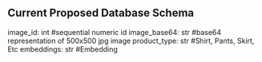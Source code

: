 
Current Proposed Database Schema
--

image_id: int #sequential numeric id
image_base64: str #base64 representation of 500x500 jpg image
product_type: str #Shirt, Pants, Skirt, Etc
embeddings: str #Embedding

